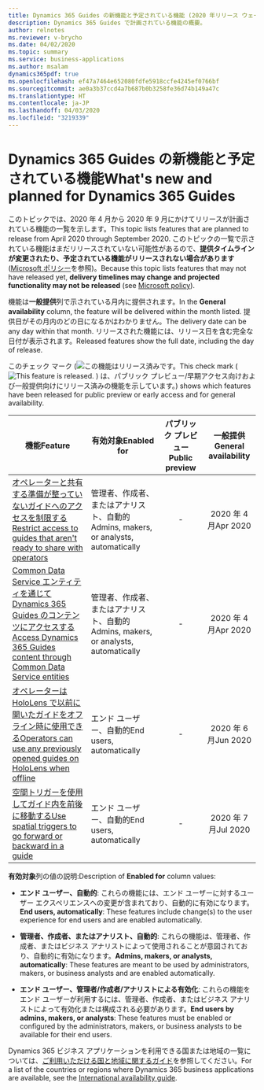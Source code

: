 ```yaml
---
title: Dynamics 365 Guides の新機能と予定されている機能 (2020 年リリース ウェーブ 1)
description: Dynamics 365 Guides で計画されている機能の概要。
author: relnotes
ms.reviewer: v-brycho
ms.date: 04/02/2020
ms.topic: summary
ms.service: business-applications
ms.author: msalam
dynamics365pdf: true
ms.openlocfilehash: ef47a7464e652080fdfe5918ccfe4245ef0766bf
ms.sourcegitcommit: ae0a3b37ccd4a7b687b0b3258fe36d74b149a47c
ms.translationtype: HT
ms.contentlocale: ja-JP
ms.lasthandoff: 04/03/2020
ms.locfileid: "3219339"
---
```

# <a name="whats-new-and-planned-for-dynamics-365-guides"></a><span data-ttu-id="18242-103">Dynamics 365 Guides の新機能と予定されている機能</span><span class="sxs-lookup"><span data-stu-id="18242-103">What's new and planned for Dynamics 365 Guides</span></span>

<span data-ttu-id="18242-104">このトピックでは、2020 年 4 月から 2020 年 9 月にかけてリリースが計画されている機能の一覧を示します。</span><span class="sxs-lookup"><span data-stu-id="18242-104">This topic lists features that are planned to release from April 2020 through September 2020.</span></span> <span data-ttu-id="18242-105">このトピックの一覧で示されている機能はまだリリースされていない可能性があるので、**提供タイムラインが変更されたり、予定されている機能がリリースされない場合があります** ([Microsoft ポリシー](https://go.microsoft.com/fwlink/p/?linkid=2007332)を参照)。</span><span class="sxs-lookup"><span data-stu-id="18242-105">Because this topic lists features that may not have released yet, **delivery timelines may change and projected functionality may not be released** (see [Microsoft policy](https://go.microsoft.com/fwlink/p/?linkid=2007332)).</span></span>

<span data-ttu-id="18242-106">機能は**一般提供**列で示されている月内に提供されます。</span><span class="sxs-lookup"><span data-stu-id="18242-106">In the **General availability** column, the feature will be delivered within the month listed.</span></span> <span data-ttu-id="18242-107">提供日がその月内のどの日になるかはわかりません。</span><span class="sxs-lookup"><span data-stu-id="18242-107">The delivery date can be any day within that month.</span></span> <span data-ttu-id="18242-108">リリースされた機能には、リリース日を含む完全な日付が表示されます。</span><span class="sxs-lookup"><span data-stu-id="18242-108">Released features show the full date, including the day of release.</span></span>

<span data-ttu-id="18242-109">このチェック マーク (![この機能はリリース済みです。](/dynamics365-release-plan/media/green-checkmark.png "この機能はリリース済みです。")</span><span class="sxs-lookup"><span data-stu-id="18242-109">This check mark (![This feature is released.](/dynamics365-release-plan/media/green-checkmark.png "This feature is released.")</span></span> <span data-ttu-id="18242-110">) は、パブリック プレビュー/早期アクセス向けおよび一般提供向けにリリース済みの機能を示しています。</span><span class="sxs-lookup"><span data-stu-id="18242-110">) shows which features have been released for public preview or early access and for general availability.</span></span>

| <span data-ttu-id="18242-111">機能</span><span class="sxs-lookup"><span data-stu-id="18242-111">Feature</span></span>    | <span data-ttu-id="18242-112">有効対象</span><span class="sxs-lookup"><span data-stu-id="18242-112">Enabled for</span></span>    |  <span data-ttu-id="18242-113">パブリック プレビュー</span><span class="sxs-lookup"><span data-stu-id="18242-113">Public preview</span></span> |  <span data-ttu-id="18242-114">一般提供</span><span class="sxs-lookup"><span data-stu-id="18242-114">General availability</span></span> | 
| ---------- |---------------- | :---------------: |:--------------: |
| [<span data-ttu-id="18242-115">オペレーターと共有する準備が整っていないガイドへのアクセスを制限する</span><span class="sxs-lookup"><span data-stu-id="18242-115">Restrict access to guides that aren't ready to share with operators</span></span>](restrict-access-guides-that-aren’t-ready-use-through-publishing-process.md) | <span data-ttu-id="18242-116">管理者、作成者、またはアナリスト、自動的</span><span class="sxs-lookup"><span data-stu-id="18242-116">Admins, makers, or analysts, automatically</span></span>| -|<span data-ttu-id="18242-117">2020 年 4 月</span><span class="sxs-lookup"><span data-stu-id="18242-117">Apr 2020</span></span> | 
| [<span data-ttu-id="18242-118">Common Data Service エンティティを通じて Dynamics 365 Guides のコンテンツにアクセスする</span><span class="sxs-lookup"><span data-stu-id="18242-118">Access Dynamics 365 Guides content through Common Data Service entities</span></span>](access-dynamics-365-guides-content-through-common-data-service-entities.md) | <span data-ttu-id="18242-119">管理者、作成者、またはアナリスト、自動的</span><span class="sxs-lookup"><span data-stu-id="18242-119">Admins, makers, or analysts, automatically</span></span>| -|<span data-ttu-id="18242-120">2020 年 4 月</span><span class="sxs-lookup"><span data-stu-id="18242-120">Apr 2020</span></span> | 
 | [<span data-ttu-id="18242-121">オペレーターは HoloLens で以前に開いたガイドをオフライン時に使用できる</span><span class="sxs-lookup"><span data-stu-id="18242-121">Operators can use any previously opened guides on HoloLens when offline</span></span>](operators-use-previously-opened-guides-hololens-when-offline.md) | <span data-ttu-id="18242-122">エンド ユーザー、自動的</span><span class="sxs-lookup"><span data-stu-id="18242-122">End users, automatically</span></span> | -|<span data-ttu-id="18242-123">2020 年 6 月</span><span class="sxs-lookup"><span data-stu-id="18242-123">Jun 2020</span></span> | 
 | [<span data-ttu-id="18242-124">空間トリガーを使用してガイド内を前後に移動する</span><span class="sxs-lookup"><span data-stu-id="18242-124">Use spatial triggers to go forward or backward in a guide</span></span>](use-spatial-triggers-go-forward-or-backward-guide.md) | <span data-ttu-id="18242-125">エンド ユーザー、自動的</span><span class="sxs-lookup"><span data-stu-id="18242-125">End users, automatically</span></span> | -|<span data-ttu-id="18242-126">2020 年 7 月</span><span class="sxs-lookup"><span data-stu-id="18242-126">Jul 2020</span></span> | 

<span data-ttu-id="18242-127">**有効対象**列の値の説明:</span><span class="sxs-lookup"><span data-stu-id="18242-127">Description of **Enabled for** column values:</span></span>

- <span data-ttu-id="18242-128">**エンド ユーザー、自動的**: これらの機能には、エンド ユーザーに対するユーザー エクスペリエンスへの変更が含まれており、自動的に有効になります。</span><span class="sxs-lookup"><span data-stu-id="18242-128">**End users, automatically**: These features include change(s) to the user experience for end users and are enabled automatically.</span></span>

- <span data-ttu-id="18242-129">**管理者、作成者、またはアナリスト、自動的**: これらの機能は、管理者、作成者、またはビジネス アナリストによって使用されることが意図されており、自動的に有効になります。</span><span class="sxs-lookup"><span data-stu-id="18242-129">**Admins, makers, or analysts, automatically**: These features are meant to be used by administrators, makers, or business analysts and are enabled automatically.</span></span>

- <span data-ttu-id="18242-130">**エンド ユーザー、管理者/作成者/アナリストによる有効化**: これらの機能をエンド ユーザーが利用するには、管理者、作成者、またはビジネス アナリストによって有効化または構成される必要があります。</span><span class="sxs-lookup"><span data-stu-id="18242-130">**End users by admins, makers, or analysts**: These features must be enabled or configured by the administrators, makers, or business analysts to be available for their end users.</span></span>


<span data-ttu-id="18242-131">Dynamics 365 ビジネス アプリケーションを利用できる国または地域の一覧については、[ご利用いただける国と地域に関するガイド](https://aka.ms/dynamics_365_international_availability_deck)を参照してください。</span><span class="sxs-lookup"><span data-stu-id="18242-131">For a list of the countries or regions where Dynamics 365 business applications are available, see the [International availability guide](https://aka.ms/dynamics_365_international_availability_deck).</span></span> 
